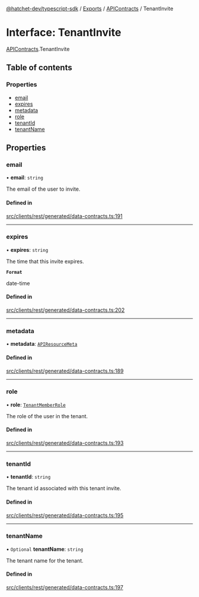 [@hatchet-dev/typescript-sdk](../README.md) / [Exports](../modules.md) / [APIContracts](../modules/APIContracts.md) / TenantInvite

# Interface: TenantInvite

[APIContracts](../modules/APIContracts.md).TenantInvite

## Table of contents

### Properties

- [email](APIContracts.TenantInvite.md#email)
- [expires](APIContracts.TenantInvite.md#expires)
- [metadata](APIContracts.TenantInvite.md#metadata)
- [role](APIContracts.TenantInvite.md#role)
- [tenantId](APIContracts.TenantInvite.md#tenantid)
- [tenantName](APIContracts.TenantInvite.md#tenantname)

## Properties

### email

• **email**: `string`

The email of the user to invite.

#### Defined in

[src/clients/rest/generated/data-contracts.ts:191](https://github.com/hatchet-dev/hatchet/blob/af21f67/typescript-sdk/src/clients/rest/generated/data-contracts.ts#L191)

___

### expires

• **expires**: `string`

The time that this invite expires.

**`Format`**

date-time

#### Defined in

[src/clients/rest/generated/data-contracts.ts:202](https://github.com/hatchet-dev/hatchet/blob/af21f67/typescript-sdk/src/clients/rest/generated/data-contracts.ts#L202)

___

### metadata

• **metadata**: [`APIResourceMeta`](APIContracts.APIResourceMeta.md)

#### Defined in

[src/clients/rest/generated/data-contracts.ts:189](https://github.com/hatchet-dev/hatchet/blob/af21f67/typescript-sdk/src/clients/rest/generated/data-contracts.ts#L189)

___

### role

• **role**: [`TenantMemberRole`](../enums/APIContracts.TenantMemberRole.md)

The role of the user in the tenant.

#### Defined in

[src/clients/rest/generated/data-contracts.ts:193](https://github.com/hatchet-dev/hatchet/blob/af21f67/typescript-sdk/src/clients/rest/generated/data-contracts.ts#L193)

___

### tenantId

• **tenantId**: `string`

The tenant id associated with this tenant invite.

#### Defined in

[src/clients/rest/generated/data-contracts.ts:195](https://github.com/hatchet-dev/hatchet/blob/af21f67/typescript-sdk/src/clients/rest/generated/data-contracts.ts#L195)

___

### tenantName

• `Optional` **tenantName**: `string`

The tenant name for the tenant.

#### Defined in

[src/clients/rest/generated/data-contracts.ts:197](https://github.com/hatchet-dev/hatchet/blob/af21f67/typescript-sdk/src/clients/rest/generated/data-contracts.ts#L197)

